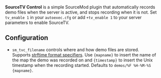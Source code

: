 **SourceTV Control** is a simple SourceMod plugin that automatically records demo files when the server is active, and stops recording when it is not. Set `tv_enable 1` in your `autoexec.cfg` or add `+tv_enable 1` to your server parameters to enable SourceTV.

## Configuration
* `sm_tvc_filename` controls where and how demo files are stored. Supports [strftime format specifiers](http://www.cplusplus.com/reference/ctime/strftime). Use `{mapname}` to insert the name of the map the demo was recorded on and `{timestamp}` to insert the Unix timestamp when the recording started. Defaults to `demos/%F %H-%M-%S {mapname}`.
